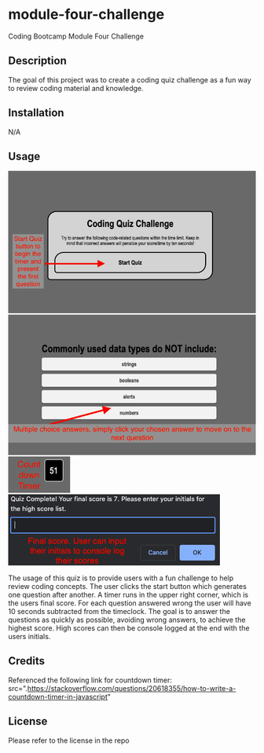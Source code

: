 # module-four-challenge
Coding Bootcamp Module Four Challenge

## Description

The goal of this project was to create a coding quiz challenge as a fun way to review coding material and knowledge. 

## Installation

N/A

## Usage

<img src="./assets/images/RM1.png"/>
<img src="./assets/images/RM2.png"/>
<img src="./assets/images/RM3.png"/>
<img src="./assets/images/RM4.png"/>


The usage of this quiz is to provide users with a fun challenge to help review coding concepts. The user clicks the start button which generates one question after another. A timer runs in the upper right corner, which is the users final score. For each question answered wrong the user will have 10 seconds subtracted from the timeclock. The goal is to answer the questions as quickly as possible, avoiding wrong answers, to achieve the highest score. High scores can then be console logged at the end with the users initials.  

## Credits

Referenced the following link for countdown timer: src=".https://stackoverflow.com/questions/20618355/how-to-write-a-countdown-timer-in-javascript"

## License

Please refer to the license in the repo
